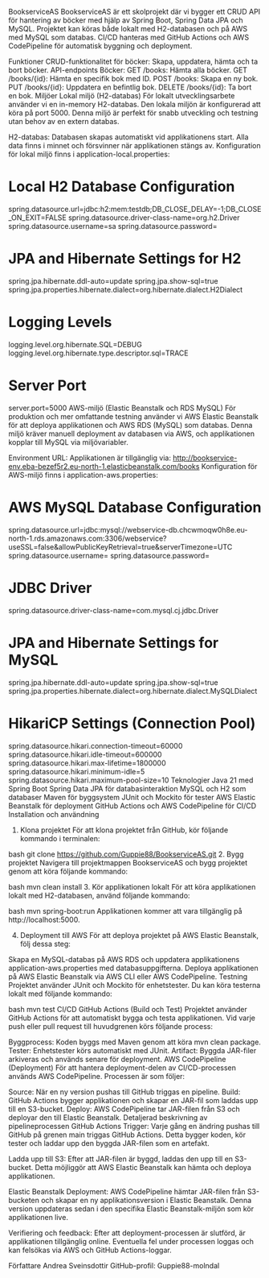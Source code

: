 BookserviceAS
BookserviceAS är ett skolprojekt där vi bygger ett CRUD API för hantering av böcker med hjälp av Spring Boot, Spring Data JPA och MySQL. Projektet kan köras både lokalt med H2-databasen och på AWS med MySQL som databas. CI/CD hanteras med GitHub Actions och AWS CodePipeline för automatisk byggning och deployment.

Funktioner
CRUD-funktionalitet för böcker:
Skapa, uppdatera, hämta och ta bort böcker.
API-endpoints
Böcker:
GET /books: Hämta alla böcker.
GET /books/{id}: Hämta en specifik bok med ID.
POST /books: Skapa en ny bok.
PUT /books/{id}: Uppdatera en befintlig bok.
DELETE /books/{id}: Ta bort en bok.
Miljöer
Lokal miljö (H2-databas)
För lokalt utvecklingsarbete använder vi en in-memory H2-databas. Den lokala miljön är konfigurerad att köra på port 5000. Denna miljö är perfekt för snabb utveckling och testning utan behov av en extern databas.

H2-databas:
Databasen skapas automatiskt vid applikationens start.
Alla data finns i minnet och försvinner när applikationen stängs av.
Konfiguration för lokal miljö finns i application-local.properties:

# Local H2 Database Configuration
spring.datasource.url=jdbc:h2:mem:testdb;DB_CLOSE_DELAY=-1;DB_CLOSE_ON_EXIT=FALSE
spring.datasource.driver-class-name=org.h2.Driver
spring.datasource.username=sa
spring.datasource.password=

# JPA and Hibernate Settings for H2
spring.jpa.hibernate.ddl-auto=update
spring.jpa.show-sql=true
spring.jpa.properties.hibernate.dialect=org.hibernate.dialect.H2Dialect

# Logging Levels
logging.level.org.hibernate.SQL=DEBUG
logging.level.org.hibernate.type.descriptor.sql=TRACE

# Server Port
server.port=5000
AWS-miljö (Elastic Beanstalk och RDS MySQL)
För produktion och mer omfattande testning använder vi AWS Elastic Beanstalk för att deploya applikationen och AWS RDS (MySQL) som databas. Denna miljö kräver manuell deployment av databasen via AWS, och applikationen kopplar till MySQL via miljövariabler.

Environment URL:
Applikationen är tillgänglig via:
http://bookservice-env.eba-bezef5r2.eu-north-1.elasticbeanstalk.com/books
Konfiguration för AWS-miljö finns i application-aws.properties:

# AWS MySQL Database Configuration
spring.datasource.url=jdbc:mysql://webservice-db.chcwmoqw0h8e.eu-north-1.rds.amazonaws.com:3306/webservice?useSSL=false&allowPublicKeyRetrieval=true&serverTimezone=UTC
spring.datasource.username=
spring.datasource.password=

# JDBC Driver
spring.datasource.driver-class-name=com.mysql.cj.jdbc.Driver

# JPA and Hibernate Settings for MySQL
spring.jpa.hibernate.ddl-auto=update
spring.jpa.show-sql=true
spring.jpa.properties.hibernate.dialect=org.hibernate.dialect.MySQLDialect

# HikariCP Settings (Connection Pool)
spring.datasource.hikari.connection-timeout=60000
spring.datasource.hikari.idle-timeout=600000
spring.datasource.hikari.max-lifetime=1800000
spring.datasource.hikari.minimum-idle=5
spring.datasource.hikari.maximum-pool-size=10
Teknologier
Java 21 med Spring Boot
Spring Data JPA för databasinteraktion
MySQL och H2 som databaser
Maven för byggsystem
JUnit och Mockito för tester
AWS Elastic Beanstalk för deployment
GitHub Actions och AWS CodePipeline för CI/CD
Installation och användning
1. Klona projektet
   För att klona projektet från GitHub, kör följande kommando i terminalen:

bash
git clone https://github.com/Guppie88/BookserviceAS.git
2. Bygg projektet
   Navigera till projektmappen BookserviceAS och bygg projektet genom att köra följande kommando:

bash
mvn clean install
3. Kör applikationen lokalt
   För att köra applikationen lokalt med H2-databasen, använd följande kommando:

bash
mvn spring-boot:run
Applikationen kommer att vara tillgänglig på http://localhost:5000.

4. Deployment till AWS
   För att deploya projektet på AWS Elastic Beanstalk, följ dessa steg:

Skapa en MySQL-databas på AWS RDS och uppdatera applikationens application-aws.properties med databasuppgifterna.
Deploya applikationen på AWS Elastic Beanstalk via AWS CLI eller AWS CodePipeline.
Testning
Projektet använder JUnit och Mockito för enhetstester. Du kan köra testerna lokalt med följande kommando:

bash
mvn test
CI/CD
GitHub Actions (Build och Test)
Projektet använder GitHub Actions för att automatiskt bygga och testa applikationen. Vid varje push eller pull request till huvudgrenen körs följande process:

Byggprocess: Koden byggs med Maven genom att köra mvn clean package.
Tester: Enhetstester körs automatiskt med JUnit.
Artifact: Byggda JAR-filer arkiveras och används senare för deployment.
AWS CodePipeline (Deployment)
För att hantera deployment-delen av CI/CD-processen används AWS CodePipeline. Processen är som följer:

Source: När en ny version pushas till GitHub triggas en pipeline.
Build: GitHub Actions bygger applikationen och skapar en JAR-fil som laddas upp till en S3-bucket.
Deploy: AWS CodePipeline tar JAR-filen från S3 och deployar den till Elastic Beanstalk.
Detaljerad beskrivning av pipelineprocessen
GitHub Actions Trigger: Varje gång en ändring pushas till GitHub på grenen main triggas GitHub Actions. Detta bygger koden, kör tester och laddar upp den byggda JAR-filen som en artefakt.

Ladda upp till S3: Efter att JAR-filen är byggd, laddas den upp till en S3-bucket. Detta möjliggör att AWS Elastic Beanstalk kan hämta och deploya applikationen.

Elastic Beanstalk Deployment: AWS CodePipeline hämtar JAR-filen från S3-bucketen och skapar en ny applikationsversion i Elastic Beanstalk. Denna version uppdateras sedan i den specifika Elastic Beanstalk-miljön som kör applikationen live.

Verifiering och feedback: Efter att deployment-processen är slutförd, är applikationen tillgänglig online. Eventuella fel under processen loggas och kan felsökas via AWS och GitHub Actions-loggar.

Författare
Andrea Sveinsdottir
GitHub-profil: Guppie88-molndal
